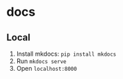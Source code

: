 # docs

## Local
1. Install mkdocs: `pip install mkdocs `
2. Run `mkdocs serve`
3. Open `localhost:8000`